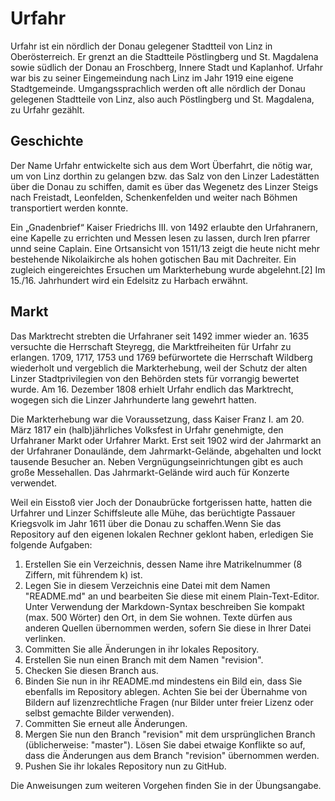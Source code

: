 ﻿# Urfahr


Urfahr ist ein nördlich der Donau gelegener Stadtteil von Linz in Oberösterreich. 
Er grenzt an die Stadtteile Pöstlingberg und St. Magdalena sowie südlich der Donau an Froschberg, Innere Stadt und Kaplanhof. 
Urfahr war bis zu seiner Eingemeindung nach Linz im Jahr 1919 eine eigene Stadtgemeinde.
Umgangssprachlich werden oft alle nördlich der Donau gelegenen Stadtteile von Linz, also auch Pöstlingberg und St. Magdalena, zu Urfahr gezählt.

## Geschichte
Der Name Urfahr entwickelte sich aus dem Wort Überfahrt, die nötig war, um von Linz dorthin zu gelangen bzw. das Salz von den Linzer Ladestätten über die Donau zu schiffen, 
damit es über das Wegenetz des Linzer Steigs nach Freistadt, Leonfelden, Schenkenfelden und weiter nach Böhmen transportiert werden konnte.

Ein „Gnadenbrief“ Kaiser Friedrichs III. von 1492 erlaubte den Urfahranern, eine Kapelle zu errichten und Messen lesen zu lassen, 
durch Iren pfarrer unnd seine Caplain. Eine Ortsansicht von 1511/13 zeigt die heute nicht mehr bestehende Nikolaikirche als hohen gotischen Bau mit Dachreiter. 
Ein zugleich eingereichtes Ersuchen um Markterhebung wurde abgelehnt.[2] Im 15./16. Jahrhundert wird ein Edelsitz zu Harbach erwähnt.

## Markt

Das Marktrecht strebten die Urfahraner seit 1492 immer wieder an. 1635 versuchte die Herrschaft Steyregg, die Marktfreiheiten für Urfahr zu erlangen. 
1709, 1717, 1753 und 1769 befürwortete die Herrschaft Wildberg wiederholt und vergeblich die Markterhebung, 
weil der Schutz der alten Linzer Stadtprivilegien von den Behörden stets für vorrangig bewertet wurde.
 Am 16. Dezember 1808 erhielt Urfahr endlich das Marktrecht, wogegen sich die Linzer Jahrhunderte lang gewehrt hatten.

Die Markterhebung war die Voraussetzung, dass Kaiser Franz I. am 20. März 1817 ein (halb)jährliches Volksfest in Urfahr genehmigte, 
den Urfahraner Markt oder Urfahrer Markt. Erst seit 1902 wird der Jahrmarkt an der Urfahraner Donaulände, dem Jahrmarkt-Gelände, abgehalten und lockt tausende Besucher an. 
Neben Vergnügungseinrichtungen gibt es auch große Messehallen. Das Jahrmarkt-Gelände wird auch für Konzerte verwendet.




Weil ein Eisstoß vier Joch der Donaubrücke fortgerissen hatte, hatten die Urfahrer und Linzer Schiffsleute alle Mühe, das berüchtigte Passauer Kriegsvolk im Jahr 1611 über die Donau zu schaffen.Wenn Sie das Repository auf den eigenen lokalen Rechner geklont haben, erledigen Sie folgende Aufgaben:
1. Erstellen Sie ein Verzeichnis, dessen Name ihre Matrikelnummer (8 Ziffern, mit führendem k) ist.
2. Legen Sie in diesem Verzeichnis eine Datei mit dem Namen "README.md" an und bearbeiten Sie diese mit einem Plain-Text-Editor. Unter Verwendung der Markdown-Syntax beschreiben Sie kompakt (max. 500 Wörter) den Ort, in dem Sie wohnen. Texte dürfen aus anderen Quellen übernommen werden, sofern Sie diese in Ihrer Datei verlinken. 
3. Committen Sie alle Änderungen in ihr lokales Repository.
4. Erstellen Sie nun einen Branch mit dem Namen "revision".
5. Checken Sie diesen Branch aus. 
6. Binden Sie nun in ihr README.md mindestens ein Bild ein, dass Sie ebenfalls im Repository ablegen. Achten Sie bei der Übernahme von Bildern auf lizenzrechtliche Fragen (nur Bilder unter freier Lizenz oder selbst gemachte Bilder verwenden).
7. Committen Sie erneut alle Änderungen.
8. Mergen Sie nun den Branch "revision" mit dem ursprünglichen Branch (üblicherweise: "master"). Lösen Sie dabei etwaige Konflikte so auf, dass die Änderungen aus dem Branch "revision" übernommen werden.
9. Pushen Sie ihr lokales Repository nun zu GitHub.

Die Anweisungen zum weiteren Vorgehen finden Sie in der Übungsangabe.
